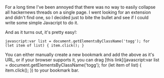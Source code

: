 For a long time I've been annoyed that there was no way to easily collapse all hackernews threads on a single page. I went looking for an extension and didn't find one, so I decided just to bite the bullet and see if I could write some simple Javacript to do it.

And as it turns out, it's pretty easy!:

```
javascript:var list = document.getElementsByClassName('togg'); for (let item of list) { item.click(); }
```

You can either manually create a new bookmark and add the above as it's URL, or if your browser supports it, you can drag [this link](javascript:var list = document.getElementsByClassName('togg'); for (let item of list) { item.click(); }) to your bookmark bar.